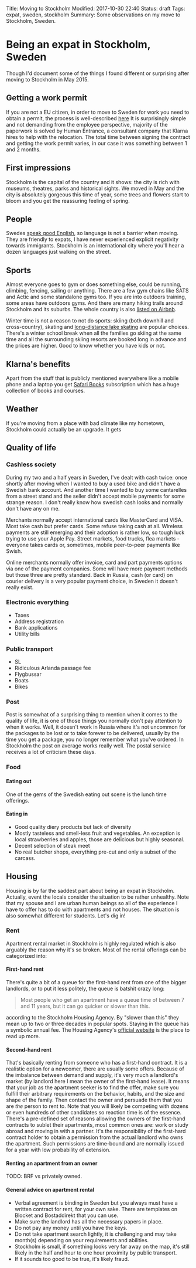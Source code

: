 Title: Moving to Stockholm
Modified: 2017-10-30 22:40
Status: draft
Tags: expat, sweden, stockholm
Summary: Some observations on my move to Stockholm, Sweden.

# Being an expat in Stockholm, Sweden

Though I'd document some of the things I found different or surprising after moving to Stockholm in May 2015.

## Getting a work permit

If you are not a EU citizen, in order to move to Sweden for work you need to obtain a permit, the process is
well-described [here](https://www.migrationsverket.se/English/Private-individuals/Working-in-Sweden/Employed.html)
It is surprisingly simple and not demanding from the employee perspective, majority of the paperwork is solved by
Human Entrance, a consultant company that Klarna hires to help with the relocation. The total time between signing
the contract and getting the work permit varies, in our case it was something between 1 and 2 months.

## First impressions

Stockholm is the capital of the country and it shows: the city is rich with museums, theatres, parks and
historical sights. We moved in May and the city is absolutely gorgeous this time of year, some trees and flowers start
to bloom and you get the reassuring feeling of spring.

## People

Swedes [speak good English](https://en.wikipedia.org/wiki/English_language_in_Europe#English_as_lingua_franca), so
language is not a barrier when moving. They are friendly to expats, I have never experienced explicit negativity
towards immigrants.
Stockholm is an international city where you'll hear a dozen languages just walking on the street.

## Sports

Almost everyone goes to gym or does something else, could be running, climbing, fencing, sailing or anything. There
are a few gym chains like SATS and Actic and some standalone gyms too. If you are into outdoors training, some areas
have outdoors gyms. And there are many hiking trails around Stockholm and its suburbs. The whole country is also
[listed on Airbnb](https://sweden.withairbnb.com/).

Winter time is not a reason to not do sports: skiing (both downhill and cross-country), skating and
[long-distance lake skating](https://en.wikipedia.org/wiki/Tour_skating) are popular choices. There's a winter school
break when all the families go skiing at the same time and all the surrounding skiing resorts are booked long in
advance and the prices are higher. Good to know whether you have kids or not.

## Klarna's benefits

Apart from the stuff that is publicly mentioned everywhere like a mobile phone and a laptop you get
[Safari Books](https://www.safaribooksonline.com/) subscription which has a huge collection of books and courses.

## Weather

If you're moving from a place with bad climate like my hometown, Stockholm could actually be an upgrade. It gets

## Quality of life

### Cashless society

During my two and a half years in Sweden, I've dealt with cash twice: once shortly after moving when I wanted to buy a
used bike and didn't have a Swedish bank account. And another time I wanted to buy some cantarelles from a street stand
and the seller didn't accept mobile payments for some strange reason. I don't really know how swedish cash looks and
normally don't have any on me.

Merchants normally accept international cards like MasterCard and VISA. Most take cash but prefer cards.
Some refuse taking cash at all. Wireless payments are still emerging and their adoption is rather low, so tough
luck trying to use your Apple Pay. Street markets, food trucks, flea markets - everyone takes cards or, sometimes,
mobile peer-to-peer payments like Swish.

Online merchants normally offer invoice, card and part payments options via one of the payment companies. Some will
have more payment methods but those three are pretty standard. Back in Russia, cash (or card) on courier delivery is
a very popular payment choice, in Sweden it doesn't really exist.

### Electronic everything

* Taxes
* Address registration
* Bank applications
* Utility bills

### Public transport

* SL
* Ridiculous Arlanda passage fee
* Flygbussar
* Boats
* Bikes

### Post

Post is somewhat of a surprising thing to mention when it comes to the quality of life, it is one of those things
you normally don't pay attention to when it works. Well, it doesn't work in Russia where it's not uncommon for the
packages to be lost or to take forever to be delivered, usually by the time you get  a package, you no longer remember
what you've ordered. In Stockholm the post on average works really well. The postal service receives a lot of
criticism these days.

### Food

#### Eating out

One of the gems of the Swedish eating out scene is the lunch time offerings.

#### Eating in

* Good quality diery products but lack of diversity
* Mostly tasteless and smell-less fruit and vegetables. An exception is local strawberries and apples, those are
  delicious but highly seasonal.
* Decent selection of steak meet
* No real butcher shops, everything pre-cut and only a subset of the carcass.

## Housing

Housing is by far the saddest part about being an expat in Stockholm. Actually, event the locals consider the situation
to be rather unhealthy. Note that my spouse and I are urban human beings so all of the experience I have to offer has
to do with apartments and not houses. The situation is also somewhat different for students.
Let's dig in!

### Rent

Apartment rental market in Stockholm is highly regulated which is also arguably the reason why it's so broken. Most of
the rental offerings can be categorized into:

#### First-hand rent

There's quite a bit of a queue for the first-hand rent from one of the bigger landlords, or to put it less politely,
the queue is batshit crazy long:

> Most people who get an apartment have a queue time of between 7 and 11 years,
> but it can go quicker or slower than this.

according to the Stockholm Housing Agency. By "slower than this" they mean up to two or three decades in popular
spots. Staying in the queue has a symbolic annual fee.
The Housing Agency's [official website](https://bostad.stockholm.se/english/) is the place to read up more.

#### Second-hand rent

That's basically renting from someone who has a first-hand contract. It is a realistic option for a newcomer, there are
usually some offers. Because of the imbalance between demand and supply, it's very much a landlord's market (by landlord
here I mean the owner of the first-hand lease). It means that your job as the apartment seeker is to find the offer,
make sure you fulfill their arbitrary requirements on the behavior, habits, and the size and shape of the family.
Then contact the owner and persuade them that you are _the_ person to rent to. Note that you will likely be competing
with dozens or even hundreds of other candidates so reaction time is of the essence.
There's a pre-defined set of reasons allowing the owners of the first-hand contracts to sublet their apartments,
most common ones are: work or study abroad and moving in with a partner. It's the responsibility of the first-hard
contract holder to obtain a permission from the actual landlord who owns the apartment. Such permissions are time-bound
and are normally issued for a year with low probability of extension.

#### Renting an apartment from an owner

TODO: BRF vs privately owned.

#### General advice on apartment rental

* Verbal agreement is binding in Sweden but you always must have a written contract for rent,
  for your own sake. There are templates on Blocket and Bostaddirekt that you can use.
* Make sure the landlord has all the necessary papers in place.
* Do not pay any money until you have the keys.
* Do not take apartment search lightly, it is challenging and may take month(s) depending on
  your requirements and abilities.
* Stockholm is small, if something looks very far away on the map, it's still likely in the half and hour to one hour
  proximity by public transport.
* If it sounds too good to be true, it's likely fraud.

